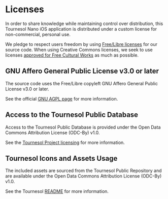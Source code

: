 # Licenses

In order to share knowledge while maintaining control over distribution, this Tournesol Nano iOS application is distributed under a custom license for non-commercial, personal use.

We pledge to respect users freedom by using [Free/Libre licenses][gnu-freesoftware] for our source code. When using Creative Commons licenses, we seek to use licenses [approved for Free Cultural Works][cc-freeculturalworks] as much as possible.

## GNU Affero General Public License v3.0 or later

The source code uses the Free/Libre copyleft GNU Affero General Public License v3.0 or later.

See the official [GNU AGPL page][gnu-agpl-3.0] for more information.

## Access to the Tournesol Public Database

Access to the Tournesol Public Database is provided under the Open Data Commons Attribution License (ODC-By) v1.0.

See the [Tournesol Project licensing](https://github.com/tournesol-app/tournesol/blob/main/LICENSE.md) for more information.

## Tournesol Icons and Assets Usage

The included assets are sourced from the Tournesol Public Repository and are available under the Open Data Commons Attribution License (ODC-By) v1.0.

See the Tournesol [README](https://github.com/tournesol-app/tournesol/tree/main/frontend#tournesol-criteria-icons) for more information.

[gnu-agpl-3.0]: https://www.gnu.org/licenses/agpl-3.0.en.html
[gnu-freesoftware]: https://www.gnu.org/philosophy/free-sw.en.html

[cc0-1.0-disclaimer]: https://creativecommons.org/publicdomain/zero/1.0/
[cc0-1.0-full-legalcode]: https://creativecommons.org/publicdomain/zero/1.0/legalcode

[cc-freeculturalworks]: https://creativecommons.org/share-your-work/public-domain/freeworks/

[odc-by-1.0-disclaimer]: https://opendatacommons.org/licenses/by/summary/
[odc-by-1.0-fulllegalcode]: https://opendatacommons.org/licenses/by/1-0/

